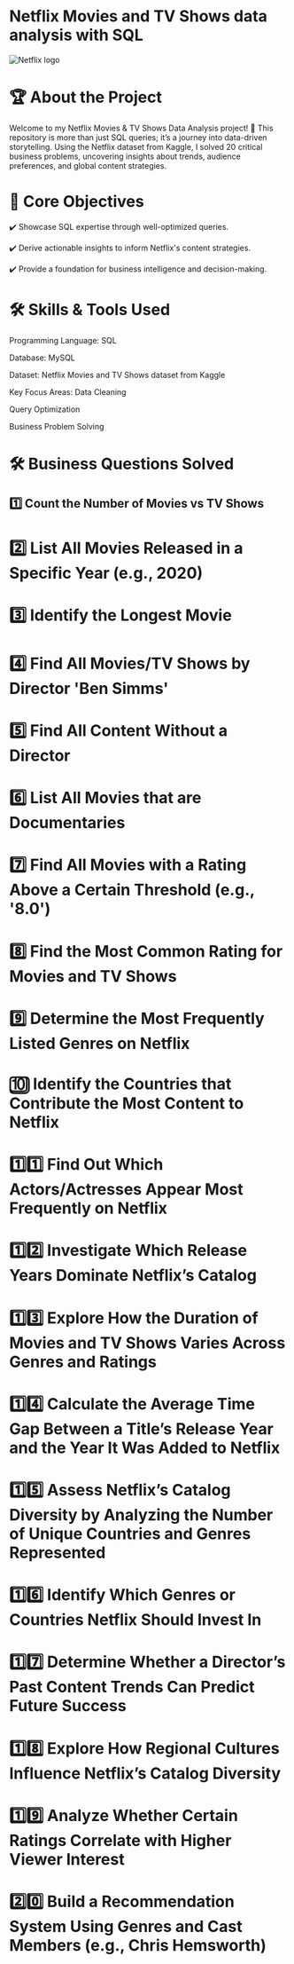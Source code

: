 #     Netflix Movies and TV Shows data analysis with SQL


![Netflix logo](https://github.com/user-attachments/assets/85f586f0-4b94-4ea4-835e-928edad07b1a)

# 🏆 About the Project

Welcome to my Netflix Movies & TV Shows Data Analysis project! 🚀
This repository is more than just SQL queries; it’s a journey into data-driven storytelling. Using the Netflix dataset from Kaggle, I solved 20 critical business problems, uncovering insights about trends, audience preferences, and global content strategies.

# 🎯 Core Objectives

✔️ Showcase SQL expertise through well-optimized queries. 

✔️ Derive actionable insights to inform Netflix's content strategies.

✔️ Provide a foundation for business intelligence and decision-making.

# 🛠️ Skills & Tools Used

Programming Language: SQL

Database: MySQL 

Dataset: Netflix Movies and TV Shows dataset from Kaggle

Key Focus Areas:
Data Cleaning 
            
Query Optimization
            
Business Problem Solving

# 🛠️ Business Questions Solved

## 1️⃣ Count the Number of Movies vs TV Shows  
# 2️⃣ List All Movies Released in a Specific Year (e.g., 2020)  
# 3️⃣ Identify the Longest Movie  
# 4️⃣ Find All Movies/TV Shows by Director 'Ben Simms'  
# 5️⃣ Find All Content Without a Director  
# 6️⃣ List All Movies that are Documentaries  

# 7️⃣ Find All Movies with a Rating Above a Certain Threshold (e.g., '8.0')  
# 8️⃣ Find the Most Common Rating for Movies and TV Shows  
# 9️⃣ Determine the Most Frequently Listed Genres on Netflix  
# 🔟 Identify the Countries that Contribute the Most Content to Netflix  
# 1️⃣1️⃣ Find Out Which Actors/Actresses Appear Most Frequently on Netflix  
# 1️⃣2️⃣ Investigate Which Release Years Dominate Netflix’s Catalog  
# 1️⃣3️⃣ Explore How the Duration of Movies and TV Shows Varies Across Genres and Ratings  
# 1️⃣4️⃣ Calculate the Average Time Gap Between a Title’s Release Year and the Year It Was Added to Netflix  

# 1️⃣5️⃣ Assess Netflix’s Catalog Diversity by Analyzing the Number of Unique Countries and Genres Represented  
# 1️⃣6️⃣ Identify Which Genres or Countries Netflix Should Invest In  
# 1️⃣7️⃣ Determine Whether a Director’s Past Content Trends Can Predict Future Success  
# 1️⃣8️⃣ Explore How Regional Cultures Influence Netflix’s Catalog Diversity  
# 1️⃣9️⃣ Analyze Whether Certain Ratings Correlate with Higher Viewer Interest  
# 2️⃣0️⃣ Build a Recommendation System Using Genres and Cast Members (e.g., Chris Hemsworth) 
